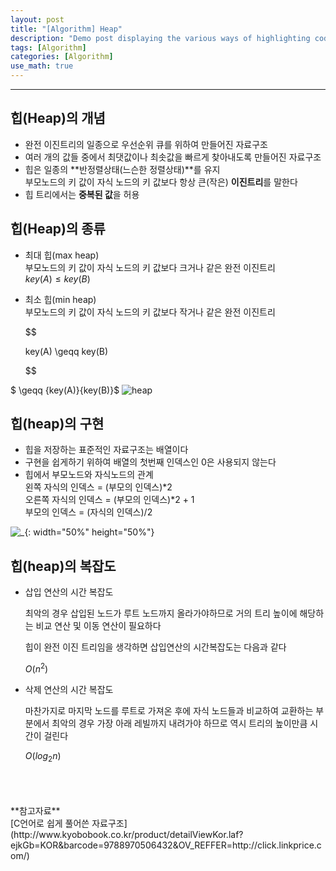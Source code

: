 ```yaml
---
layout: post
title: "[Algorithm] Heap"
description: "Demo post displaying the various ways of highlighting code in Markdown."
tags: [Algorithm]
categories: [Algorithm]
use_math: true
---
```


------------------------------------------------------------------------------------------------------------

## 힙(Heap)의 개념

- 완전 이진트리의 일종으로 우선순위 큐를 위하여 만들어진 자료구조  
- 여러 개의 값들 중에서 최댓값이나 최솟값을 빠르게 찾아내도록 만들어진 자료구조  
- 힙은 일종의 **반정렬상태(느슨한 정렬상태)**를 유지  
    부모노드의 키 값이 자식 노드의 키  값보다 항상 큰(작은) **이진트리**를 말한다  
- 힙 트리에서는 **중복된 값**을 허용  

## 힙(Heap)의 종류

- 최대 힙(max heap)  
    부모노드의  키 값이 자식 노드의 키 값보다 크거나 같은 완전 이진트리  
    $key(A) \leq key(B)$
   
- 최소 힙(min heap)  
    부모노드의 키 값이 자식 노드의  키 값보다 작거나 같은 완전 이진트리  
    
    $$  
    
    key(A) \geqq key(B)  
    
    $$  


 $ \geqq {key(A)}{key(B)}$
![heap](https://user-images.githubusercontent.com/52437364/104542278-8c928e80-5666-11eb-9d7a-e0fb29fcdb18.png)

## 힙(heap)의 구현

- 힙을 저장하는 표준적인 자료구조는 배열이다  
- 구현을 쉽게하기 위하여 배열의 첫번째 인덱스인 0은 사용되지 않는다  
- 힙에서 부모노드와 자식노드의 관계  
    왼쪽 자식의 인덱스 = (부모의 인덱스)\*2  
    오른쪽 자식의 인덱스 = (부모의 인덱스)\*2 + 1  
    부모의 인덱스 = (자식의 인덱스)/2  

![_](https://user-images.githubusercontent.com/52437364/104542211-6cfb6600-5666-11eb-8766-7d5422444a18.png){: width="50%" height="50%"}

## 힙(heap)의 복잡도

- 삽입 연산의 시간 복잡도

    최악의 경우 삽입된 노드가 루트 노드까지 올라가야하므로 거의 트리 높이에 해당하는 비교 연산 및 이동 연산이 필요하다

    힙이 완전 이진 트리임을 생각하면 삽입연산의 시간복잡도는 다음과 같다

    $O(n^2)$

- 삭제 연산의 시간 복잡도

    마찬가지로 마지막 노드를 루트로 가져온 후에 자식 노드들과 비교하여 교환하는 부분에서 최악의 경우 가장 아래 레빌까지 내려가야 하므로 역시 트리의 높이만큼 시간이 걸린다

    $O(log_2n)$

<br/>
<br/>
<br/>
**참고자료**<br/>
[C언어로 쉽게 풀어쓴 자료구조](http://www.kyobobook.co.kr/product/detailViewKor.laf?ejkGb=KOR&barcode=9788970506432&OV_REFFER=http://click.linkprice.com/)
